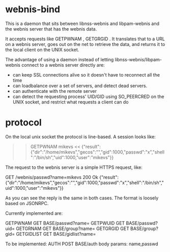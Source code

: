 
# webnis-bind

This is a daemon that sits between libnss-webnis and libpam-webnis and the
webnis server that has the webnis data.

It accepts requests like GETPWNAM <name>, GETGRGID <number>. It translates
that to a URL on a webnis server, goes out on the net to retrieve the data,
and returns it to the local client on the UNIX socket.

The advantage of using a daemon instead of letting
libnss-webnis/libpam-webnis connect to a webnis server directly are:

- can keep SSL connections alive so it doesn't have to reconnect all the time
- can loadbalance over a set of servers, and detect dead servers.
- can authenticate with the remote server
- can detect the requesting process' UID/GID using SO_PEERCRED on the
  UNIX socket, and restrict what requests a client can do

# protocol

On the local unix socket the protocol is line-based. A session looks like:

>> GETPWNAM mikevs
<< {"result":{"dir":"/home/mikevs","gecos":"","gid":1000,"passwd":"x","shell":"/bin/sh","uid":1000,"user":"mikevs"}}

The request to the webnis server is a simple HTTPS request, like:

GET /webnis/passwd?name=mikevs
200 Ok
{"result":{"dir":"/home/mikevs","gecos":"","gid":1000,"passwd":"x","shell":"/bin/sh","uid":1000,"user":"mikevs"}}

As you can see the reply is the same in both cases. The format is
loosely based on JSONRPC.

Currently implemented are:

GETPWNAM <name>		GET BASE/passwd?name=<name>
GETPWUID <uid>		GET BASE/passwd?uid=<number>
GETGRNAM <name>		GET BASE/group?name=<name>
GETGRGID <gid>		GET BASE/group?gid=<number>
GETGIDLIST <name>	GET BASE/gidlist?name=<name>

To be implemented:
AUTH <name> <passwd>	POST BASE/auth
			body params: name,passwd

